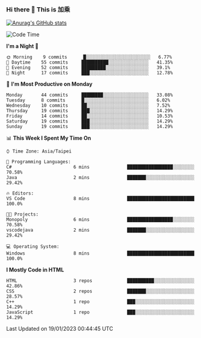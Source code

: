 ### Hi there 👋 This is 加乘

[![Anurag's GitHub stats](https://github-readme-stats.vercel.app/api?username=40436michael)](https://github.com/anuraghazra/github-readme-stats)

<!--START_SECTION:waka-->
![Code Time](http://img.shields.io/badge/Code%20Time-8%20mins-blue)

**I'm a Night 🦉** 

```text
🌞 Morning    9 commits      █░░░░░░░░░░░░░░░░░░░░░░░░   6.77% 
🌆 Daytime    55 commits     ██████████░░░░░░░░░░░░░░░   41.35% 
🌃 Evening    52 commits     █████████░░░░░░░░░░░░░░░░   39.1% 
🌙 Night      17 commits     ███░░░░░░░░░░░░░░░░░░░░░░   12.78%

```
📅 **I'm Most Productive on Monday** 

```text
Monday       44 commits     ████████░░░░░░░░░░░░░░░░░   33.08% 
Tuesday      8 commits      █░░░░░░░░░░░░░░░░░░░░░░░░   6.02% 
Wednesday    10 commits     ██░░░░░░░░░░░░░░░░░░░░░░░   7.52% 
Thursday     19 commits     ███░░░░░░░░░░░░░░░░░░░░░░   14.29% 
Friday       14 commits     ██░░░░░░░░░░░░░░░░░░░░░░░   10.53% 
Saturday     19 commits     ███░░░░░░░░░░░░░░░░░░░░░░   14.29% 
Sunday       19 commits     ███░░░░░░░░░░░░░░░░░░░░░░   14.29%

```


📊 **This Week I Spent My Time On** 

```text
⌚︎ Time Zone: Asia/Taipei

💬 Programming Languages: 
C#                       6 mins              █████████████████░░░░░░░░   70.58% 
Java                     2 mins              ███████░░░░░░░░░░░░░░░░░░   29.42%

🔥 Editors: 
VS Code                  8 mins              █████████████████████████   100.0%

🐱‍💻 Projects: 
Monopoly                 6 mins              █████████████████░░░░░░░░   70.58% 
vscodejava               2 mins              ███████░░░░░░░░░░░░░░░░░░   29.42%

💻 Operating System: 
Windows                  8 mins              █████████████████████████   100.0%

```

**I Mostly Code in HTML** 

```text
HTML                     3 repos             ██████████░░░░░░░░░░░░░░░   42.86% 
CSS                      2 repos             ███████░░░░░░░░░░░░░░░░░░   28.57% 
C++                      1 repo              ███░░░░░░░░░░░░░░░░░░░░░░   14.29% 
JavaScript               1 repo              ███░░░░░░░░░░░░░░░░░░░░░░   14.29%

```



 Last Updated on 19/01/2023 00:44:45 UTC
<!--END_SECTION:waka-->

<!--
**40436michael/40436michael** is a ✨ _special_ ✨ repository because its `README.md` (this file) appears on your GitHub profile.

Here are some ideas to get you started:

- 🔭 I’m currently working on ...
- 🌱 I’m currently learning ...
- 👯 I’m looking to collaborate on ...
- 🤔 I’m looking for help with ...
- 💬 Ask me about ...
- 📫 How to reach me: ...
- 😄 Pronouns: ...
- ⚡ Fun fact: ...
-->
